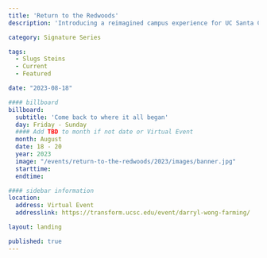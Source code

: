 ```yaml
---
title: 'Return to the Redwoods'
description: 'Introducing a reimagined campus experience for UC Santa Cruz alumni. Return to the Redwoods welcomes alumni, friends, and family back to UCSC for a weekend of celebration, exploration, and an opportunity to relive the beauty of our campus. Reserve your apartment or residence hall room and join us in the Redwoods.'

category: Signature Series

tags:
  - Slugs Steins
  - Current
  - Featured

date: "2023-08-18"

#### billboard
billboard:
  subtitle: 'Come back to where it all began'
  day: Friday - Sunday
  #### Add TBD to month if not date or Virtual Event
  month: August
  date: 18 - 20
  year: 2023
  image: "/events/return-to-the-redwoods/2023/images/banner.jpg"
  starttime: 
  endtime: 

#### sidebar information
location:
  address: Virtual Event
  addresslink: https://transform.ucsc.edu/event/darryl-wong-farming/

layout: landing

published: true
---
```





